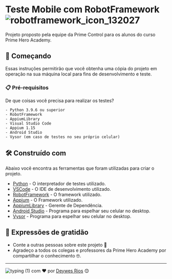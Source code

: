 # Teste Mobile com RobotFramework ![robotframework_icon_132027](https://user-images.githubusercontent.com/90788938/138608292-24561c0d-7bc1-4e88-91e3-b74a21a3dab4.png)

Projeto proposto pela equipe da Prime Control para os alunos do curso Prime Hero Academy.

## 🚀 Começando

Essas instruções permitirão que você obtenha uma cópia do projeto em operação na sua máquina local para fins de desenvolvimento e teste.

### 📋 Pré-requisitos

De que coisas você precisa para realizar os testes?

```
- Python 3.9.6 ou superior
- RobotFramework
- AppiumLibrary
- Visual Studio Code
- Appium 1.15
- Android Studio
- Vysor (em caso de testes no seu próprio celular)
```

## 🛠️ Construído com

Abaixo você encontra as ferramentas que foram utilizadas para criar o projeto.

* [Python](https://www.python.org/) - O interpretador de testes utilizado.
* [VSCode](https://code.visualstudio.com/) - O IDE de desenvolvimento utilizado.
* [RobotFramework](https://robotframework.org/) - O framework utilizado.
* [Appium](https://appium.io/downloads.html) - O Framework utilizado.
* [AppiumLibrary](https://serhatbolsu.github.io/robotframework-appiumlibrary/AppiumLibrary.html) - Gerente de Dependência.
* [Android Studio](https://developer.android.com/) - Programa para espelhar seu celular no desktop.
* [Vysor](https://www.vysor.io/) - Programa para espelhar seu celular no desktop.

## 🎁 Expressões de gratidão

* Conte a outras pessoas sobre este projeto 📢
* Agradeço a todos os colegas e professores da Prime Hero Academy por compartilhar o conhecimento 🤓.
---
![typing (1)](https://user-images.githubusercontent.com/90788938/138608955-bca9e921-39e9-4301-90ea-e8b4840718bd.png) com ❤️ por [Deywes Rios](https://gist.github.com/deywesarios) 😊
